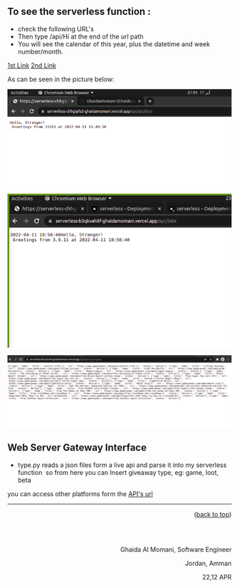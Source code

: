 

## To see the serverless function :
- check the following URL's
- Then type /api/Hi at the end of the url path
- You will see the calendar of this year, plus the datetime and week number/month.


[1st Link](https://serverless-tawny-nine.vercel.app/api/date)
[2nd Link](https://serverless-tawny-nine.vercel.app/api/type?type=game)

As can be seen in the picture below: 


![](assets/serverless1.png)

![](assets/serverless3.png)

![](assets/serverless5.png)

## Web Server Gateway Interface

* type.py   reads a json files form a live api and parse it into my serverless function 
so from here you can  Insert giveaway type, eg: game, loot, beta

you can access other platforms form the [API's url](https://www.gamerpower.com/api-read)


<hr/>
<p align="right">(<a href="#top">back to top</a>)</p>





  <br/><br/>

<p align="right">Ghaida Al Momani, Software Engineer</p>
<p align="right">Jordan, Amman</p>
  <p align="right">22,12 APR </p>